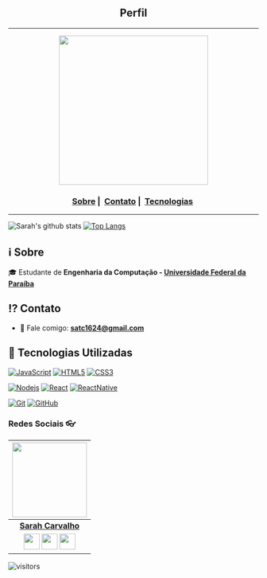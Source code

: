 <h2 align="center">Perfil</h2>

___

<p align="center"; border-radius=50%>
  <img src="https://avatars0.githubusercontent.com/u/33987228?s=400&u=d07009e62be23412106e80a31337af57e28321d4&v=4" width="300" heigth="300">
</p>


<h3 align="center">
  <a href="#information_source-sobre">Sobre</a>&nbsp;|&nbsp;
  <a href="#interrobang-contato">Contato</a>&nbsp;|&nbsp;
  <a href="#rocket-tecnologias-utilizadas">Tecnologias</a>&nbsp;
</h3>

___

![Sarah's github stats](https://github-readme-stats.vercel.app/api?username=SAndradeTC&show_icons=true&theme=radical)
[![Top Langs](https://github-readme-stats.vercel.app/api/top-langs/?username=SAndradeTC&layout=compact&theme=radical)](https://github.com/anuraghazra/github-readme-stats)





## :information_source: Sobre
  
🎓 Estudante de **Engenharia da Computação - [Universidade Federal da Paraíba](https://www.ufpb.br/)**

## :interrobang: Contato

- :e-mail: Fale comigo: **[satc1624@gmail.com](mailto://satc1624@gmail.com)** 

## :rocket: Tecnologias Utilizadas

[![JavaScript](https://img.shields.io/badge/-JavaScript-black?style=flat&logo=javascript&link=https://github.com/SAndradeTC)](https://github.com/SAndradeTC) [![HTML5](https://img.shields.io/badge/-HTML5-E34F26?style=flat&logo=html5&logoColor=white&link=https://github.com/caiovictos)](https://github.com/SAndradeTC) [![CSS3](https://img.shields.io/badge/-CSS3-1572B6?style=flat&logo=css3&link=https://github.com/caiovictors)](https://github.com/SAndradeTC) 

[![Nodejs](https://img.shields.io/badge/-Nodejs-black?style=flat&logo=Node.js&link=https://github.com/SAndradeTC)](https://github.com/SAndradeTC) [![React](https://img.shields.io/badge/-React-black?style=flat&logo=react&link=https://github.com/SAndradeTC)](https://github.com/SAndradeTC) [![ReactNative](https://img.shields.io/badge/-ReactNative-black?style=flat&logo=react&link=https://github.com/SAndradeTC)](https://github.com/SAndradeTC)

[![Git](https://img.shields.io/badge/-Git-black?style=flat&logo=git&link=https://github.com/SAndradeTC)](https://github.com/SAndradeTC)  [![GitHub](https://img.shields.io/badge/-GitHub-181717?style=flat&logo=github&link=https://github.com/SAndradeTC)](https://github.com/SAndradeTC)

### Redes Sociais 👓

|  <a href="https://github.com/SAndradeTC/"><img src="https://icon-library.net//images/icon-programmer/icon-programmer-14.jpg" width="150px" height="150px" /></a> |
|:---------------------------------------------------------------------------------------------------------------------------------------: |
|       **[Sarah Carvalho](https://github.com/SAndradeTC/)**                                                                                |
|</a> <a href="https://www.instagram.com/SAndradeTC/"><img src="https://www.vectorlogo.zone/logos/instagram/instagram-icon.svg" width="32px" height="32px"></a> <a href="https://www.facebook.com/SAndradeTC"><img src="https://i.ibb.co/zmYNW4p/facebook.png" width="32px" height="32px"></a> <a href="https://www.linkedin.com/in/caio-victor-do-amaral-cunha-sarmento-9779a21b0/"><img src="https://i.ibb.co/Kx2GSrT/linkedin.png" width="32px" height="32px"></a> 

 ![visitors](https://visitor-badge.laobi.icu/badge?page_id=SAndradeTC)
